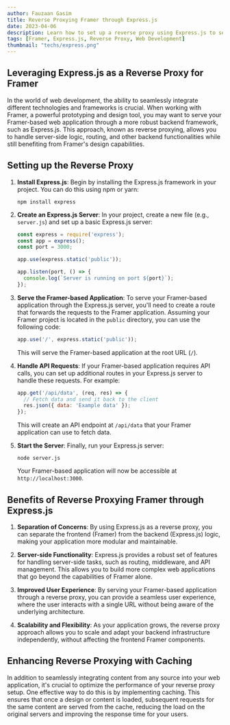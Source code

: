 ```yaml
---
author: Fauzaan Gasim
title: Reverse Proxying Framer through Express.js
date: 2023-04-06
description: Learn how to set up a reverse proxy using Express.js to serve your Framer-based web application, providing a seamless user experience.
tags: [Framer, Express.js, Reverse Proxy, Web Development]
thumbnail: "techs/express.png"
---
```


## Leveraging Express.js as a Reverse Proxy for Framer

In the world of web development, the ability to seamlessly integrate different technologies and frameworks is crucial. When working with Framer, a powerful prototyping and design tool, you may want to serve your Framer-based web application through a more robust backend framework, such as Express.js. This approach, known as reverse proxying, allows you to handle server-side logic, routing, and other backend functionalities while still benefiting from Framer's design capabilities.

## Setting up the Reverse Proxy

1. **Install Express.js**: Begin by installing the Express.js framework in your project. You can do this using npm or yarn:

   ```
   npm install express
   ```

2. **Create an Express.js Server**: In your project, create a new file (e.g., `server.js`) and set up a basic Express.js server:

   ```javascript
   const express = require('express');
   const app = express();
   const port = 3000;

   app.use(express.static('public'));

   app.listen(port, () => {
     console.log(`Server is running on port ${port}`);
   });
   ```

3. **Serve the Framer-based Application**: To serve your Framer-based application through the Express.js server, you'll need to create a route that forwards the requests to the Framer application. Assuming your Framer project is located in the `public` directory, you can use the following code:

   ```javascript
   app.use('/', express.static('public'));
   ```

   This will serve the Framer-based application at the root URL (`/`).

4. **Handle API Requests**: If your Framer-based application requires API calls, you can set up additional routes in your Express.js server to handle these requests. For example:

   ```javascript
   app.get('/api/data', (req, res) => {
     // Fetch data and send it back to the client
     res.json({ data: 'Example data' });
   });
   ```

   This will create an API endpoint at `/api/data` that your Framer application can use to fetch data.

5. **Start the Server**: Finally, run your Express.js server:

   ```
   node server.js
   ```

   Your Framer-based application will now be accessible at `http://localhost:3000`.

## Benefits of Reverse Proxying Framer through Express.js

1. **Separation of Concerns**: By using Express.js as a reverse proxy, you can separate the frontend (Framer) from the backend (Express.js) logic, making your application more modular and maintainable.

2. **Server-side Functionality**: Express.js provides a robust set of features for handling server-side tasks, such as routing, middleware, and API management. This allows you to build more complex web applications that go beyond the capabilities of Framer alone.

3. **Improved User Experience**: By serving your Framer-based application through a reverse proxy, you can provide a seamless user experience, where the user interacts with a single URL without being aware of the underlying architecture.

4. **Scalability and Flexibility**: As your application grows, the reverse proxy approach allows you to scale and adapt your backend infrastructure independently, without affecting the frontend Framer components.

## Enhancing Reverse Proxying with Caching

In addition to seamlessly integrating content from any source into your web application, it's crucial to optimize the performance of your reverse proxy setup. One effective way to do this is by implementing caching. This ensures that once a design or content is loaded, subsequent requests for the same content are served from the cache, reducing the load on the original servers and improving the response time for your users.
